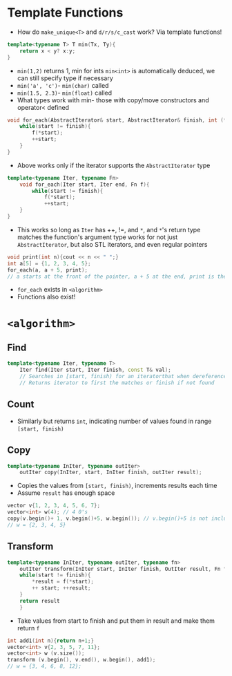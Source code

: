 # Template Functions
- How do `make_unique<T>` and `d/r/s/c_cast` work? Via template functions!
```cpp
template<typename T> T min(Tx, Ty){
	return x < y? x:y;
}
```
- `min(1,2)` returns 1, min for ints `min<int>` is automatically deduced, we can still specify type if necessary
- `min('a', 'c')`- `min(char)` called
- `min(1.5, 2.3)`- `min(float)` called
- What types work with min- those with copy/move constructors and operator< defined
```cpp
void for_each(AbstractIterator& start, AbstractIterator& finish, int (*f)(int)){
	while(start != finish){
		f(*start);
		++start;
	}
}
```
- Above works only if the iterator supports the `AbstractIterator` type

```cpp
template<typename Iter, typename Fn>
	void for_each(Iter start, Iter end, Fn f){
		while(start != finish){
			f(*start);
			++start;
	}
}
```
- This works so long as `Iter` has ++, !=, and `*`, and `*`'s return type matches the function's argument type works for not just `AbstractIterator`, but also STL iterators, and even regular pointers
```cpp
void print(int n){cout << n << " ";}
int a[5] = {1, 2, 3, 4, 5};
for_each(a, a + 5, print);
// a starts at the front of the pointer, a + 5 at the end, print is the print function
```
- `for_each` exists in `<algorithm>`
- Functions also exist!
# `<algorithm>`
## Find
```cpp
template<typename Iter, typename T>
	Iter find(Iter start, Iter finish, const T& val);
	// Searches in [start, finish) for an iteratorthat when dereferenced == val
	// Returns iterator to first the matches or finish if not found
```
## Count
- Similarly but returns `int`, indicating number of values found in range `[start, finish)`
## Copy
```cpp
template<typename InIter, typename outIter>
	outIter copy(InIter, start, InIter finish, outIter result);
```
- Copies the values from `[start, finish)`, increments results each time
- Assume `result` has enough space
```cpp
vector v{1, 2, 3, 4, 5, 6, 7};
vector<int> w(4); // 4 0's
copy(v.begin()+ 1, v.begin()+5, w.begin()); // v.begin()+5 is not inclusive
// w = {2, 3, 4, 5}
```
## Transform
```cpp
template<typename InIter, typename outIter, typename fn>
	outIter transform(InIter start, InIter finish, OutIter result, Fn f){
	while(start != finish){
		*result = f(*start);
		++ start; ++result;
	}
	return result
	}
```
- Take values from start to finish and put them in result and make them return `f`
```cpp
int add1(int n){return n+1;}
vector<int> v{2, 3, 5, 7, 11};
vector<int> w (v.size());
transform (v.begin(), v.end(), w.begin(), add1);
// w = {3, 4, 6, 8, 12};
```
